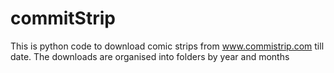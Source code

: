 # commitStrip

This is python code to download comic strips from www.commistrip.com till date.
The downloads are organised into folders by year and months
